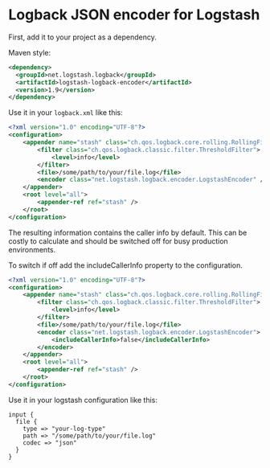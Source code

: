 # Logback JSON encoder for Logstash

First, add it to your project as a dependency.

Maven style:

```xml
<dependency>
  <groupId>net.logstash.logback</groupId>
  <artifactId>logstash-logback-encoder</artifactId>
  <version>1.9</version>
</dependency>
```

Use it in your `logback.xml` like this:

```xml
<?xml version="1.0" encoding="UTF-8"?>
<configuration>
    <appender name="stash" class="ch.qos.logback.core.rolling.RollingFileAppender">
        <filter class="ch.qos.logback.classic.filter.ThresholdFilter">
            <level>info</level>
        </filter>
        <file>/some/path/to/your/file.log</file>
        <encoder class="net.logstash.logback.encoder.LogstashEncoder" />
    </appender>
    <root level="all">
        <appender-ref ref="stash" />
    </root>
</configuration>
```

The resulting information contains the caller info by default. 
This can be costly to calculate and should be switched off for busy production environments.

To switch if off add the includeCallerInfo property to the configuration.
```xml
<?xml version="1.0" encoding="UTF-8"?>
<configuration>
    <appender name="stash" class="ch.qos.logback.core.rolling.RollingFileAppender">
        <filter class="ch.qos.logback.classic.filter.ThresholdFilter">
            <level>info</level>
        </filter>
        <file>/some/path/to/your/file.log</file>
        <encoder class="net.logstash.logback.encoder.LogstashEncoder">
            <includeCallerInfo>false</includeCallerInfo>
        </encoder>
    </appender>
    <root level="all">
        <appender-ref ref="stash" />
    </root>
</configuration>
```

Use it in your logstash configuration like this:

```
input {
  file {
    type => "your-log-type"
    path => "/some/path/to/your/file.log"
    codec => "json"
  }
}
```
